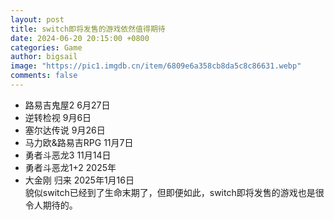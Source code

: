```yaml
---
layout: post
title: switch即将发售的游戏依然值得期待
date: 2024-06-20 20:15:00 +0800
categories: Game
author: bigsail
image: "https://pic1.imgdb.cn/item/6809e6a358cb8da5c8c86631.webp"
comments: false
---
```

- 路易吉鬼屋2 6月27日
- 逆转检视 9月6日
- 塞尔达传说 9月26日
- 马力欧&路易吉RPG 11月7日
- 勇者斗恶龙3 11月14日
- 勇者斗恶龙1+2 2025年
- 大金刚 归来 2025年1月16日  
貌似switch已经到了生命末期了，但即便如此，switch即将发售的游戏也是很令人期待的。
